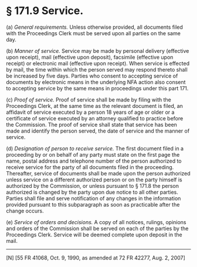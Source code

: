 # § 171.9   Service.

(a) *General requirements.* Unless otherwise provided, all documents filed with the Proceedings Clerk must be served upon all parties on the same day.


(b) *Manner of service.* Service may be made by personal delivery (effective upon receipt), mail (effective upon deposit), facsimile (effective upon receipt) or electronic mail (effective upon receipt). When service is effected by mail, the time within which the person served may respond thereto shall be increased by five days. Parties who consent to accepting service of documents by electronic means in the underlying NFA action also consent to accepting service by the same means in proceedings under this part 171.


(c) *Proof of service.* Proof of service shall be made by filing with the Proceedings Clerk, at the same time as the relevant document is filed, an affidavit of service executed by a person 18 years of age or older or a certificate of service executed by an attorney qualified to practice before the Commission. The proof of service shall state that service has been made and identify the person served, the date of service and the manner of service.


(d) *Designation of person to receive service.* The first document filed in a proceeding by or on behalf of any party must state on the first page the name, postal address and telephone number of the person authorized to receive service for the party of all documents filed in the proceeding. Thereafter, service of documents shall be made upon the person authorized unless service on a different authorized person or on the party himself is authorized by the Commission, or unless pursuant to § 171.8 the person authorized is changed by the party upon due notice to all other parties. Parties shall file and serve notification of any changes in the information provided pursuant to this subparagraph as soon as practicable after the change occurs.


(e) *Service of orders and decisions.* A copy of all notices, rulings, opinions and orders of the Commission shall be served on each of the parties by the Proceedings Clerk. Service will be deemed complete upon deposit in the mail.



---

[N] [55 FR 41068, Oct. 9, 1990, as amended at 72 FR 42277, Aug. 2, 2007]




